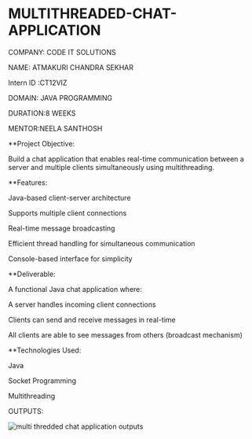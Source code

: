 # MULTITHREADED-CHAT-APPLICATION

COMPANY: CODE IT SOLUTIONS

NAME: ATMAKURI CHANDRA SEKHAR

Intern ID :CT12VIZ

DOMAIN: JAVA PROGRAMMING

DURATION:8 WEEKS

MENTOR:NEELA SANTHOSH

**Project Objective:

Build a chat application that enables real-time communication between a server and multiple clients simultaneously using multithreading.

**Features:

Java-based client-server architecture

Supports multiple client connections

Real-time message broadcasting

Efficient thread handling for simultaneous communication

Console-based interface for simplicity

**Deliverable:

A functional Java chat application where:

A server handles incoming client connections

Clients can send and receive messages in real-time

All clients are able to see messages from others (broadcast mechanism)

**Technologies Used:

Java

Socket Programming

Multithreading

OUTPUTS:


![multi thredded chat application outputs](https://github.com/user-attachments/assets/789b4e8d-765f-4e5a-8932-0d3b0a50cdf4)
